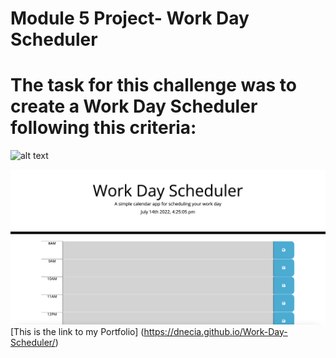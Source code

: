 # **Module 5 Project- Work Day Scheduler**
# The task for this challenge was to create a Work Day Scheduler following this criteria: 
![alt text](./Screen%20Shot%202022-07-14%20at%204.31.08%20PM.pngWork%20Day%20Scheduler%20Screenshot.png)

![alt text](./Work%20Day%20Scheduler%20Screenshot.png)
[This is the link to my Portfolio] (https://dnecia.github.io/Work-Day-Scheduler/)